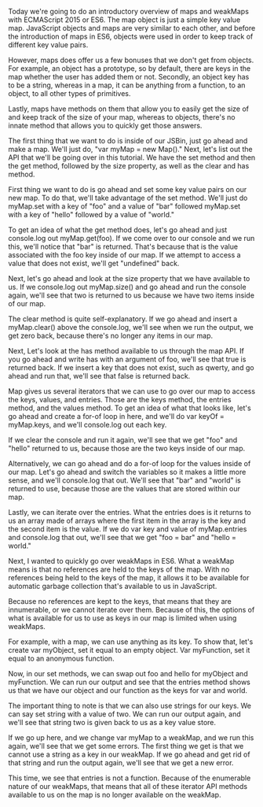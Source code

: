 Today we're going to do an introductory overview of maps and weakMaps with ECMAScript 2015 or ES6. The map object is just a simple key value map. JavaScript objects and maps are very similar to each other, and before the introduction of maps in ES6, objects were used in order to keep track of different key value pairs.

However, maps does offer us a few bonuses that we don't get from objects. For example, an object has a prototype, so by default, there are keys in the map whether the user has added them or not. Secondly, an object key has to be a string, whereas in a map, it can be anything from a function, to an object, to all other types of primitives.

Lastly, maps have methods on them that allow you to easily get the size of and keep track of the size of your map, whereas to objects, there's no innate method that allows you to quickly get those answers.

The first thing that we want to do is inside of our JSBin, just go ahead and make a map. We'll just do, "var myMap = new Map()." Next, let's list out the API that we'll be going over in this tutorial. We have the set method and then the get method, followed by the size property, as well as the clear and has method.

First thing we want to do is go ahead and set some key value pairs on our new map. To do that, we'll take advantage of the set method. We'll just do myMap.set with a key of "foo" and a value of "bar" followed myMap.set with a key of "hello" followed by a value of "world."

To get an idea of what the get method does, let's go ahead and just console.log out myMap.get(foo). If we come over to our console and we run this, we'll notice that "bar" is returned. That's because that is the value associated with the foo key inside of our map. If we attempt to access a value that does not exist, we'll get "undefined" back.

Next, let's go ahead and look at the size property that we have available to us. If we console.log out myMap.size() and go ahead and run the console again, we'll see that two is returned to us because we have two items inside of our map.

The clear method is quite self-explanatory. If we go ahead and insert a myMap.clear() above the console.log, we'll see when we run the output, we get zero back, because there's no longer any items in our map.

Next, Let's look at the has method available to us through the map API. If you go ahead and write has with an argument of foo, we'll see that true is returned back. If we insert a key that does not exist, such as qwerty, and go ahead and run that, we'll see that false is returned back.

Map gives us several iterators that we can use to go over our map to access the keys, values, and entries. Those are the keys method, the entries method, and the values method. To get an idea of what that looks like, let's go ahead and create a for-of loop in here, and we'll do var keyOf = myMap.keys, and we'll console.log out each key.

If we clear the console and run it again, we'll see that we get "foo" and "hello" returned to us, because those are the two keys inside of our map.

Alternatively, we can go ahead and do a for-of loop for the values inside of our map. Let's go ahead and switch the variables so it makes a little more sense, and we'll console.log that out. We'll see that "bar" and "world" is returned to use, because those are the values that are stored within our map.

Lastly, we can iterate over the entries. What the entries does is it returns to us an array made of arrays where the first item in the array is the key and the second item is the value. If we do var key and value of myMap.entries and console.log that out, we'll see that we get "foo = bar" and "hello = world."

Next, I wanted to quickly go over weakMaps in ES6. What a weakMap means is that no references are held to the keys of the map. With no references being held to the keys of the map, it allows it to be available for automatic garbage collection that's available to us in JavaScript.

Because no references are kept to the keys, that means that they are innumerable, or we cannot iterate over them. Because of this, the options of what is available for us to use as keys in our map is limited when using weakMaps.

For example, with a map, we can use anything as its key. To show that, let's create var myObject, set it equal to an empty object. Var myFunction, set it equal to an anonymous function.

Now, in our set methods, we can swap out foo and hello for myObject and myFunction. We can run our output and see that the entries method shows us that we have our object and our function as the keys for var and world.

The important thing to note is that we can also use strings for our keys. We can say set string with a value of two. We can run our output again, and we'll see that string two is given back to us as a key value store.

If we go up here, and we change var myMap to a weakMap, and we run this again, we'll see that we get some errors. The first thing we get is that we cannot use a string as a key in our weakMap. If we go ahead and get rid of that string and run the output again, we'll see that we get a new error.

This time, we see that entries is not a function. Because of the enumerable nature of our weakMaps, that means that all of these iterator API methods available to us on the map is no longer available on the weakMap.